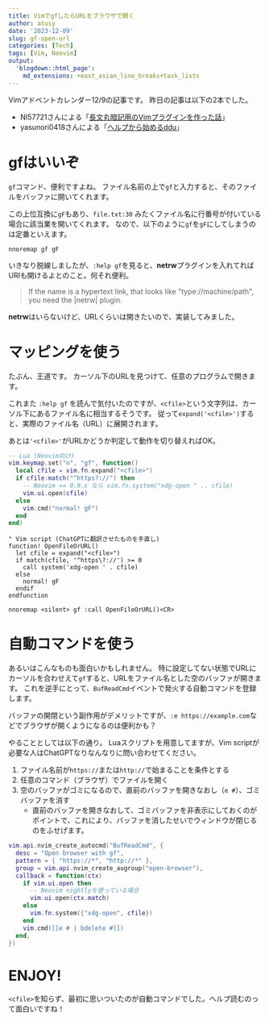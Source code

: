 ```yaml
---
title: VimでgfしたらURLをブラウザで開く
author: atusy
date: '2023-12-09'
slug: gf-open-url
categories: [Tech]
tags: [Vim, Neovim]
output:
  'blogdown::html_page':
    md_extensions: +east_asian_line_breaks+task_lists
---
```



Vimアドベントカレンダー12/9の記事です。
昨日の記事は以下の2本でした。

-   NI57721さんによる「[長文丸暗記用のVimプラグインを作った話](https://zenn.dev/vim_jp/articles/vim-shakyo-plugin)」
-   yasunori0418さんによる「[ヘルプから始めるddu](https://zenn.dev/vim_jp/articles/0005-search_help_with_ddu)」

# gfはいいぞ

`gf`コマンド、便利ですよね。
ファイル名前の上で`gf`と入力すると、そのファイルをバッファに開いてくれます。

この上位互換に`gF`もあり、`file.txt:30` みたくファイル名に行番号が付いている場合に該当業を開いてくれます。
なので、以下のように`gf`を`gF`にしてしまうのは定番といえます。

``` vim
nnoremap gf gF
```

いきなり脱線しましたが、`:help gf`を見ると、**netrw**プラグインを入れてればURIも開けるよとのこと。何それ便利。

> If the name is a hypertext link, that looks like "type://machine/path", you need the \|netrw\| plugin.

**netrw**はいらないけど、URLくらいは開きたいので、実装してみました。

# マッピングを使う

たぶん、王道です。
カーソル下のURLを見つけて、任意のプログラムで開きます。

これまた `:help gf` を読んで気付いたのですが、`<cfile>`という文字列は、カーソル下にあるファイル名に相当するそうです。
従って`expand('<cfile>')`すると、実際のファイル名（URL）に展開されます。

あとは`'<cfile>'`がURLかどうか判定して動作を切り替えればOK。

``` lua
-- Lua (Neovim向け)
vim.keymap.set("n", "gf", function()
  local cfile = vim.fn.expand("<cfile>")
  if cfile:match("^https?://") then
    -- Neovim <= 0.9.x なら vim.fn.system("xdg-open " .. cfile)
    vim.ui.open(cfile)
  else
    vim.cmd("normal! gF")
  end
end)
```

``` vim
" Vim script (ChatGPTに翻訳させたものを手直し)
function! OpenFileOrURL()
  let cfile = expand("<cfile>")
  if match(cfile, '^https\?://') >= 0
    call system('xdg-open ' . cfile)
  else
    normal! gF
  endif
endfunction

nnoremap <silent> gf :call OpenFileOrURL()<CR>
```

# 自動コマンドを使う

あるいはこんなものも面白いかもしれません。
特に設定してない状態でURLにカーソルを合わせえて`gf`すると、URLをファイル名とした空のバッファが開きます。
これを逆手にとって、`BufReadCmd`イベントで発火する自動コマンドを登録します。

バッファの開閉という副作用がデメリットですが、`:e https://example.com`などでブラウザが開くようになるのは便利かも？

やることとしては以下の通り。
Luaスクリプトを用意してますが、Vim scriptが必要な人はChatGPTなりなんなりに問い合わせてください。

1.  ファイル名前が`https://`または`http://`で始まることを条件とする
2.  任意のコマンド（ブラウザ）でファイルを開く
3.  空のバッファがゴミになるので、直前のバッファを開きなおし（`e #`）、ゴミバッファを消す
    -   直前のバッファを開きなおして、ゴミバッファを非表示にしておくのがポイントで、これにより、バッファを消したせいでウィンドウが閉じるのをふせげます。

``` lua
vim.api.nvim_create_autocmd("BufReadCmd", {
  desc = "Open browser with gf",
  pattern = { "https://*", "http://*" },
  group = vim.api.nvim_create_augroup("open-browser"),
  callback = function(ctx)
    if vim.ui.open then
      -- Neovim nightlyを使っている場合
      vim.ui.open(ctx.match)
    else
      vim.fn.system({"xdg-open", cfile})
    end
    vim.cmd([[e # | bdelete #]])
  end,
})
```

# ENJOY!

`<cfile>`を知らず、最初に思いついたのが自動コマンドでした。ヘルプ読むのって面白いですね！

